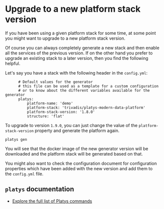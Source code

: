 # Upgrade to a new platform stack version

If you have been using a given platform stack for some time, at some point you might want to upgrade to a new platform stack version. 

Of course you can always completely generate a new stack and then enable all the services of the previous version. If on the other hand you prefer to upgrade an existing stack to a later version, then you find the following helpful. 

Let's say you have a stack with the following header in the `config.yml`:

```
      # Default values for the generator
      # this file can be used as a template for a custom configuration
      # or to know about the different variables available for the generator
      platys:
          platform-name: 'demo'
          platform-stack: 'trivadis/platys-modern-data-platform'
          platform-stack-version: '1.8.0'
          structure: 'flat'
```

To upgrade to version `1.9.0`, you can just change the value of the `platform-stack-version` property and generate the platform again. 

```
platys gen
```

You will see that the docker image of the new generator version will be downloaded and the platform stack will be generated based on that. 

You might also want to check the configuration document for configuration properties which have been added with the new version and add them to the `config.yml` file. 
   
## `platys` documentation

* [Explore the full list of Platys commands](overview-platys-command.md)
